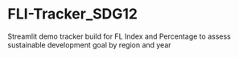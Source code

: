 # FLI-Tracker_SDG12
Streamlit demo tracker build for FL Index and Percentage to assess sustainable development goal by region and year
